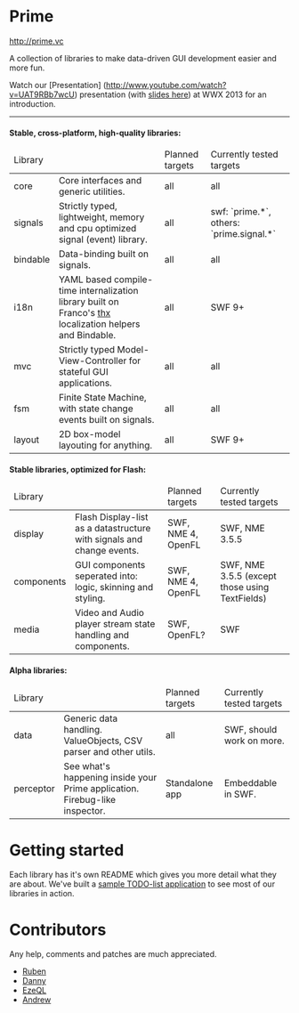 # Prime

http://prime.vc

A collection of libraries to make data-driven GUI development easier and more fun.

Watch our [Presentation] (http://www.youtube.com/watch?v=UAT9RBb7wcU) presentation (with [slides here](http://wwx-2013.prime.vc)) at WWX 2013 for an introduction.

***

#### Stable, cross-platform, high-quality libraries:

<table>
 <thead><td colspan="2">Library</td> <td>Planned targets</td> <td>Currently tested targets</td></thead>
 <tr>  <td>core</td>      <td>Core interfaces and generic utilities.</td>
                           <td>all</td>  <td>all</td> </tr>
 <tr>  <td>signals</td>   <td>Strictly typed, lightweight, memory and cpu optimized signal (event) library.</td>
                           <td>all</td>  <td>swf: `prime.*`, others: `prime.signal.*`</td> </tr>
 <tr>  <td>bindable</td>  <td>Data-binding built on signals.</td>
                           <td>all</td>  <td>all</td> </tr>
 <tr>  <td>i18n</td>      <td>YAML based compile-time internalization library built on Franco's <a href="http://github.com/fponticelli/thx">thx</a> localization helpers and Bindable.</td>
                           <td>all</td>  <td>SWF 9+</td> </tr>
 <tr>  <td>mvc</td>       <td>Strictly typed Model-View-Controller for stateful GUI applications.</td>
                           <td>all</td>  <td>all</td> </tr>
 <tr>  <td>fsm</td>       <td>Finite State Machine, with state change events built on signals.</td>
                           <td>all</td>  <td>all</td> </tr>
 <tr>  <td>layout</td>    <td>2D box-model layouting for anything.</td>
                           <td>all</td>  <td>SWF 9+</td> </tr>
</table>


#### Stable libraries, optimized for Flash:

<table>
 <thead><td colspan="2">Library</td> <td>Planned targets</td> <td>Currently tested targets</td></thead>
 <tr>  <td>display</td>    <td>Flash Display-list as a datastructure with signals and change events.</td>
                            <td>SWF, NME 4, OpenFL</td>  <td>SWF, NME 3.5.5</td> </tr>
 <tr>  <td>components</td> <td>GUI components seperated into: logic, skinning and styling.</td>
                            <td>SWF, NME 4, OpenFL</td>  <td>SWF, NME 3.5.5 (except those using TextFields)</td> </tr>
 <tr>  <td>media</td>      <td>Video and Audio player stream state handling and components.</td>
                            <td>SWF, OpenFL?</td> <td>SWF</td> </tr>
</table>


#### Alpha libraries:

<table>
 <thead><td colspan="2">Library</td> <td>Planned targets</td> <td>Currently tested targets</td></thead>
 <tr>  <td>data</td>       <td>Generic data handling. ValueObjects, CSV parser and other utils.</td>
                            <td>all</td>  <td>SWF, should work on more.</td> </tr>
 <tr>  <td>perceptor</td>  <td>See what's happening inside your Prime application. Firebug-like inspector.</td>
                            <td>Standalone app</td>  <td>Embeddable in SWF.</td> </tr>
</table>


# Getting started

Each library has it's own README which gives you more detail what they are about.
We've built a [sample TODO-list application](http://github.com/touch/Prime-Todo) to see most of our libraries in action.


# Contributors

Any help, comments and patches are much appreciated.


* [Ruben](https://github.com/freakinruben)
* [Danny](https://github.com/vizanto)
* [EzeQL](https://github.com/ezeql)
* [Andrew](https://github.com/apahuru)
